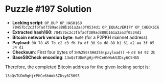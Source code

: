 # Puzzle #197 Solution

- **Locking script**: `OP_DUP OP_HASH160 78457bc2c3fbfadf389ad888b161a2aa3f0534d1 OP_EQUALVERIFY OP_CHECKSIG`
- **Extracted hash160**: `78457bc2c3fbfadf389ad888b161a2aa3f0534d1`
- **Bitcoin network version byte**: `0x00` (for a P2PKH mainnet address)
- **Payload**: `00 78 45 7b c2 c3 fb fa df 38 9a d8 88 b1 61 a2 aa 3f 05 34 d1`
- **Checksum**: First four bytes of `SHA256(SHA256(payload))` → `d8 64 92 2b`
- **Base58Check encoding**: `13oQsTUDmRgHjrPHCe6kWok5ZDsy6C5HS5`

Therefore, the completed Bitcoin address for the given locking script is:

```
13oQsTUDmRgHjrPHCe6kWok5ZDsy6C5HS5
```
